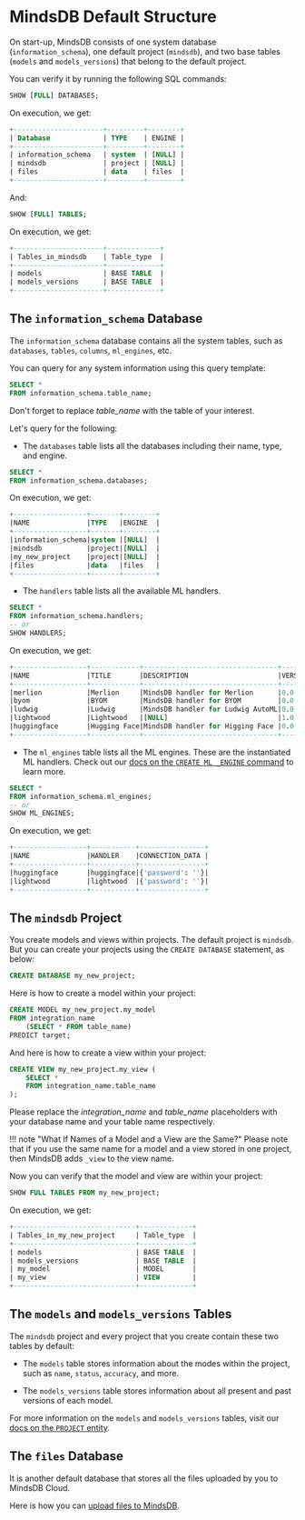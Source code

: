 # MindsDB Default Structure

On start-up, MindsDB consists of one system database (`information_schema`), one default project (`mindsdb`), and two base tables (`models` and `models_versions`) that belong to the default project.

You can verify it by running the following SQL commands:

```sql
SHOW [FULL] DATABASES;
```

On execution, we get:

```sql
+----------------------+---------+--------+
| Database             | TYPE    | ENGINE |
+----------------------+---------+--------+
| information_schema   | system  | [NULL] |
| mindsdb              | project | [NULL] |
| files                | data    | files  |
+----------------------+---------+--------+
```

And:

```sql
SHOW [FULL] TABLES;
```

On execution, we get:

```sql
+----------------------+-------------+
| Tables_in_mindsdb    | Table_type  |
+----------------------+-------------+
| models               | BASE TABLE  |
| models_versions      | BASE TABLE  |
+----------------------+-------------+
```

## The `information_schema` Database

The `information_schema` database contains all the system tables, such as `databases`, `tables`, `columns`, `ml_engines`, etc.

You can query for any system information using this query template:

```sql
SELECT *
FROM information_schema.table_name;
```

Don't forget to replace *table_name* with the table of your interest.

Let's query for the following:

* The `databases` table lists all the databases including their name, type, and engine.

```sql
SELECT *
FROM information_schema.databases;
```

On execution, we get:

```sql
+------------------+-------+--------+
|NAME              |TYPE   |ENGINE  |
+------------------+-------+--------+
|information_schema|system |[NULL]  |
|mindsdb           |project|[NULL]  |
|my_new_project    |project|[NULL]  |
|files             |data   |files   |
+------------------+-------+--------+
```

* The `handlers` table lists all the available ML handlers.

```sql
SELECT *
FROM information_schema.handlers;
-- or
SHOW HANDLERS;
```

On execution, we get:

```sql
+------------------+------------+---------------------------------+-------+------------------------------------------------------------------------------+----------------+----------------------+------+
|NAME              |TITLE       |DESCRIPTION                      |VERSION|CONNECTION_ARGS                                                               |IMPORT_SUCCESS  |IMPORT_ERROR          |FIELD8|
+------------------+------------+---------------------------------+-------+------------------------------------------------------------------------------+----------------+----------------------+------+
|merlion           |Merlion     |MindsDB handler for Merlion      |0.0.1  |[NULL]                                                                        |true            |[NULL]                |      |
|byom              |BYOM        |MindsDB handler for BYOM         |0.0.1  |{'model_code': {'type': 'path', 'description': 'The path name to model code'}}|true            |[NULL]                |      |
|ludwig            |Ludwig      |MindsDB handler for Ludwig AutoML|0.0.2  |[NULL]                                                                        |false           |No module named 'dask'|      |
|lightwood         |Lightwood   |[NULL]                           |1.0.0  |[NULL]                                                                        |true            |[NULL]                |      |
|huggingface       |Hugging Face|MindsDB handler for Higging Face |0.0.1  |[NULL]                                                                        |true            |[NULL]                |      |
+------------------+------------+---------------------------------+-------+------------------------------------------------------------------------------+----------------+----------------------+------+
```

* The `ml_engines` table lists all the ML engines. These are the instantiated ML handlers. Check out our [docs on the `CREATE ML _ENGINE` command](/sql/create/ml_engine/) to learn more.

```sql
SELECT *
FROM information_schema.ml_engines;
-- or
SHOW ML_ENGINES;
```

On execution, we get:

```sql
+------------------+-----------+----------------+
|NAME              |HANDLER    |CONNECTION_DATA |
+------------------+-----------+----------------+
|huggingface       |huggingface|{'password': ''}|
|lightwood         |lightwood  |{'password': ''}|
+------------------+-----------+----------------+
```

## The `mindsdb` Project

You create models and views within projects. The default project is `mindsdb`. But you can create your projects using the `CREATE DATABASE` statement, as below:

```sql
CREATE DATABASE my_new_project;
```

Here is how to create a model within your project:

```sql
CREATE MODEL my_new_project.my_model
FROM integration_name
    (SELECT * FROM table_name)
PREDICT target;
```

And here is how to create a view within your project:

```sql
CREATE VIEW my_new_project.my_view (
    SELECT *
    FROM integration_name.table_name
);
```

Please replace the *integration_name* and *table_name* placeholders with your database name and your table name respectively.

!!! note "What If Names of a Model and a View are the Same?"
    Please note that if you use the same name for a model and a view stored in one project, then MindsDB adds `_view` to the view name.

Now you can verify that the model and view are within your project:

```sql
SHOW FULL TABLES FROM my_new_project;
```

On execution, we get:

```sql
+------------------------------+-------------+
| Tables_in_my_new_project     | Table_type  |
+------------------------------+-------------+
| models                       | BASE TABLE  |
| models_versions              | BASE TABLE  |
| my_model                     | MODEL       |
| my_view                      | VIEW        |
+------------------------------+-------------+
```

## The `models` and `models_versions` Tables

The `mindsdb` project and every project that you create contain these two tables by default:

* The `models` table stores information about the modes within the project, such as `name`, `status`, `accuracy`, and more.

* The `models_versions` table stores information about all present and past versions of each model.

For more information on the `models` and `models_versions` tables, visit our [docs on the `PROJECT` entity](/sql/project/).

## The `files` Database

It is another default database that stores all the files uploaded by you to MindsDB Cloud.

Here is how you can [upload files to MindsDB](/sql/create/file/).

